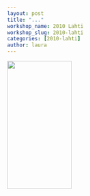 ```yaml
---
layout: post
title: "..."
workshop_name: 2010 Lahti
workshop_slug: 2010-lahti
categories: [2010-lahti]
author: laura 
---
```

<a href="http://workshops.nodebox.net/2010/wp-content/uploads/internet22.jpg"><img src="http://workshops.nodebox.net/2010/wp-content/uploads/internet22-151x300.jpg" alt="" title="internet2" width="151" height="300" class="alignnone size-medium wp-image-303" /></a>

